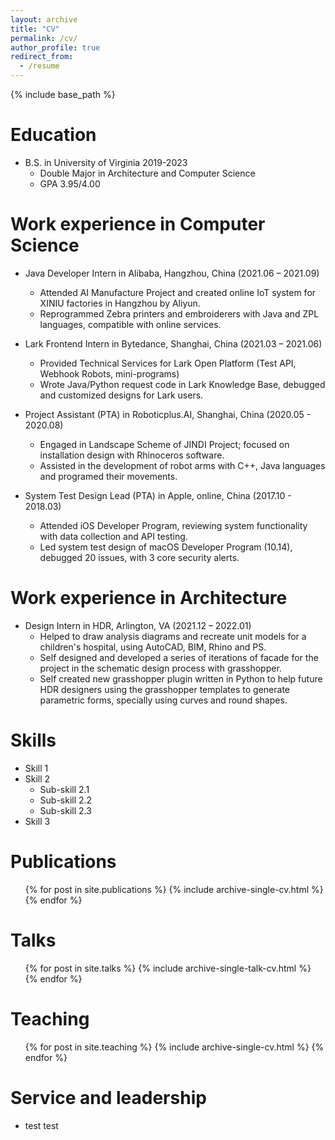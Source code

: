 ```yaml
---
layout: archive
title: "CV"
permalink: /cv/
author_profile: true
redirect_from:
  - /resume
---
```


{% include base_path %}

Education
======
* B.S. in University of Virginia 2019-2023
  * Double Major in Architecture and Computer Science
  * GPA 3.95/4.00


Work experience in Computer Science
======
* Java Developer Intern in Alibaba, Hangzhou, China (2021.06 – 2021.09)
  * Attended AI Manufacture Project and created online IoT system for XINIU factories in Hangzhou by Aliyun.
  * Reprogrammed Zebra printers and embroiderers with Java and ZPL languages, compatible with online services.

* Lark Frontend Intern in Bytedance, Shanghai, China (2021.03 – 2021.06)
  * Provided Technical Services for Lark Open Platform (Test API, Webhook Robots, mini-programs)
  * Wrote Java/Python request code in Lark Knowledge Base, debugged and customized designs for Lark users.

* Project Assistant (PTA) in Roboticplus.AI, Shanghai, China (2020.05 - 2020.08)
  * Engaged in Landscape Scheme of JINDI Project; focused on installation design with Rhinoceros software.
  * Assisted in the development of robot arms with C++, Java languages and programed their movements.

* System Test Design Lead (PTA) in Apple, online, China (2017.10 - 2018.03)
  * Attended iOS Developer Program, reviewing system functionality with data collection and API testing.
  * Led system test design of macOS Developer Program (10.14), debugged 20 issues, with 3 core security alerts.


Work experience in Architecture
======
* Design Intern in HDR, Arlington, VA (2021.12 – 2022.01)
  * Helped to draw analysis diagrams and recreate unit models for a children's hospital, using AutoCAD, BIM, Rhino and PS.
  * Self designed and developed a series of iterations of facade for the project in the schematic design process with grasshopper.
  * Self created new grasshopper plugin written in Python to help future HDR designers using the grasshopper templates to generate parametric forms, specially using curves and round shapes.


  
Skills
======
* Skill 1
* Skill 2
  * Sub-skill 2.1
  * Sub-skill 2.2
  * Sub-skill 2.3
* Skill 3


Publications
======
  <ul>{% for post in site.publications %}
    {% include archive-single-cv.html %}
  {% endfor %}</ul>
  
  
Talks
======
  <ul>{% for post in site.talks %}
    {% include archive-single-talk-cv.html %}
  {% endfor %}</ul>
  
  
Teaching
======
  <ul>{% for post in site.teaching %}
    {% include archive-single-cv.html %}
  {% endfor %}</ul>
  
  
Service and leadership
======
* test test

